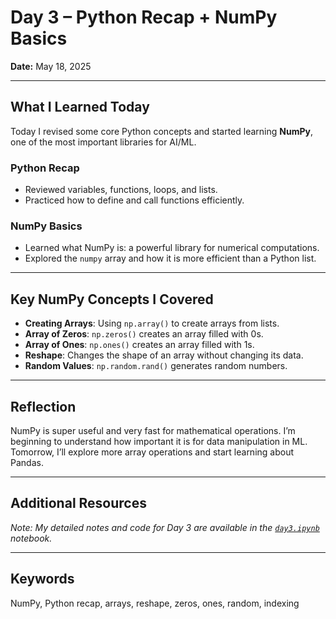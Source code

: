 # Day 3 – Python Recap + NumPy Basics

**Date:** May 18, 2025

---

## What I Learned Today

Today I revised some core Python concepts and started learning **NumPy**, one of the most important libraries for AI/ML.

### Python Recap
- Reviewed variables, functions, loops, and lists.
- Practiced how to define and call functions efficiently.

### NumPy Basics
- Learned what NumPy is: a powerful library for numerical computations.
- Explored the `numpy` array and how it is more efficient than a Python list.

---

## Key NumPy Concepts I Covered

- **Creating Arrays**: Using `np.array()` to create arrays from lists.
- **Array of Zeros**: `np.zeros()` creates an array filled with 0s.
- **Array of Ones**: `np.ones()` creates an array filled with 1s.
- **Reshape**: Changes the shape of an array without changing its data.
- **Random Values**: `np.random.rand()` generates random numbers.

---

## Reflection

NumPy is super useful and very fast for mathematical operations. I’m beginning to understand how important it is for data manipulation in ML. Tomorrow, I’ll explore more array operations and start learning about Pandas.

---

## Additional Resources

*Note: My detailed notes and code for Day 3 are available in the [`day3.ipynb`](day03notes.ipynb) notebook.*

---

## Keywords

NumPy, Python recap, arrays, reshape, zeros, ones, random, indexing 
